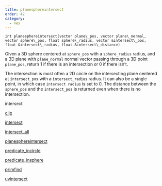 ```yaml
---
title: planesphereintersect
order: 42
category:
  - vex
---
```


`int planesphereintersect(vector plane\_pos, vector plane\_normal, vector sphere\_pos, float sphere\_radius, vector &intersect\_pos, float &intersect\_radius, float &intersect\_distance)`

Given a 3D sphere centered at `sphere_pos` with a `sphere_radius` radius, and a 3D plane with `plane_normal` normal vector passing through a 3D point `plane_pos`, return 1 if there is an intersection or 0 if there isn’t.

The intersection is most often a 2D circle on the intersecting plane centered at `intersect_pos` with a `intersect_radius` radius. It can also be a single point, in which case `intersect radius` is set to 0.
The distance between the `sphere_pos` and the `intersect_pos` is returned even when there is no intersection.

intersect

[clip](clip.html)

[intersect](intersect.html)

[intersect_all](intersect_all.html)

[planesphereintersect](planesphereintersect.html)

[predicate_incircle](predicate_incircle.html)

[predicate_insphere](predicate_insphere.html)

[primfind](primfind.html)

[uvintersect](uvintersect.html)
